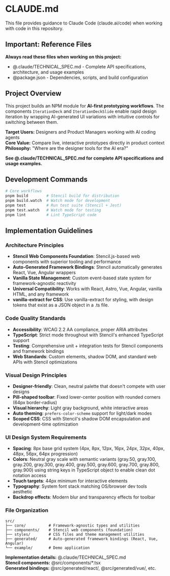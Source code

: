 # CLAUDE.md

This file provides guidance to Claude Code (claude.ai/code) when working with code in this repository.

## Important: Reference Files

**Always read these files when working on this project:**
- @.claude/TECHNICAL_SPEC.md - Complete API specifications, architecture, and usage examples
- @package.json - Dependencies, scripts, and build configuration

## Project Overview

This project builds an NPM module for **AI-first prototyping workflows**. The components `IterationDeck` and `IterationDeckSlide` enable rapid design iteration by wrapping AI-generated UI variations with intuitive controls for switching between them.

**Target Users:** Designers and Product Managers working with AI coding agents  
**Core Value:** Compare live, interactive prototypes directly in product context  
**Philosophy:** "Where are the designer tools for the AI era?"

**See @.claude/TECHNICAL_SPEC.md for complete API specifications and usage examples.**

## Development Commands

```bash
# Core workflows
pnpm build        # Stencil build for distribution  
pnpm build.watch  # Watch mode for development
pnpm test         # Run test suite (Stencil + Jest)
pnpm test.watch   # Watch mode for testing
pnpm lint         # Lint TypeScript code
```

## Implementation Guidelines

### Architecture Principles
- **Stencil Web Components Foundation**: Stencil.js-based web components with superior tooling and performance
- **Auto-Generated Framework Bindings**: Stencil automatically generates React, Vue, Angular wrappers
- **Vanilla State Management**: Custom event-based state system for framework-agnostic reactivity
- **Universal Compatibility**: Works with React, Astro, Vue, Angular, vanilla HTML, and any framework
- **vanilla-extract for CSS**: Use vanilla-extract for styling, with design tokens that exist as a JSON object in a .ts file.

### Code Quality Standards
- **Accessibility**: WCAG 2.2 AA compliance, proper ARIA attributes
- **TypeScript**: Strict mode throughout with Stencil's enhanced TypeScript support
- **Testing**: Comprehensive unit + integration tests for Stencil components and framework bindings
- **Web Standards**: Custom elements, shadow DOM, and standard web APIs with Stencil optimizations

### Visual Design Principles
- **Designer-friendly**: Clean, neutral palette that doesn't compete with user designs
- **Pill-shaped toolbar**: Fixed lower-center position with rounded corners (64px border-radius)
- **Visual hierarchy**: Light gray background, white interactive areas
- **Auto theming**: `prefers-color-scheme` support for light/dark modes
- **Scoped CSS**: CSS with Stencil's shadow DOM encapsulation and development-time optimization

### UI Design System Requirements
- **Spacing**: 8px base grid system (4px, 8px, 12px, 16px, 24px, 32px, 40px, 48px, 56px, 64px progression)
- **Colors**: Neutral gray scale with semantic variants (gray.50, gray.100, gray.200, gray.300, gray.400, gray.500, gray.600, gray.700, gray.800, gray.900) using string keys in TypeScript object to enable clean dot notation access
- **Touch targets**: 44px minimum for interactive elements
- **Typography**: System font stack matching OS/browser dev tools aesthetic
- **Backdrop effects**: Modern blur and transparency effects for toolbar

### File Organization
```
src/
├── core/          # Framework-agnostic types and utilities
├── components/    # Stencil web components (foundation)
├── styles/        # CSS files and theme management utilities
├── generated/     # Auto-generated framework bindings (React, Vue, Angular)
└── example/       # Demo application
```

**Implementation details:** @.claude/TECHNICAL_SPEC.md  
**Stencil components:** @src/components/*.tsx  
**Generated bindings:** @src/generated/react/, @src/generated/vue/, etc.
